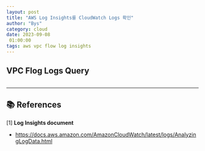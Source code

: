```yaml
---
layout: post
title: "AWS Log Insights를 CloudWatch Logs 확인"
author: "Bys"
category: cloud
date: 2023-09-08
 01:00:00
tags: aws vpc flow log insights
---
```



## VPC Flog Logs Query
```bash

```



---

## 📚 References

[1] **Log Insights document**  
- https://docs.aws.amazon.com/AmazonCloudWatch/latest/logs/AnalyzingLogData.html
